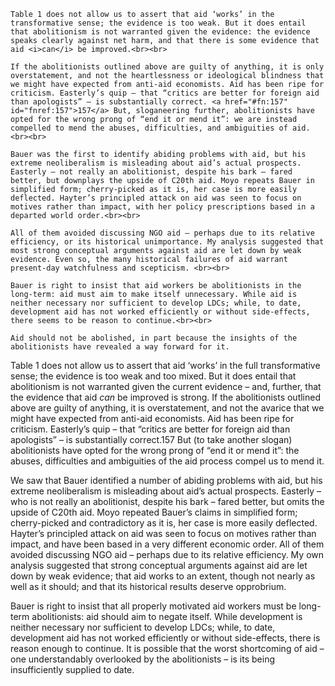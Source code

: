 	Table 1 does not allow us to assert that aid ‘works’ in the transformative sense; the evidence is too weak. But it does entail that abolitionism is not warranted given the evidence: the evidence speaks clearly against net harm, and that there is some evidence that aid <i>can</i> be improved.<br><br> 

	If the abolitionists outlined above are guilty of anything, it is only overstatement, and not the heartlessness or ideological blindness that we might have expected from anti-aid economists. Aid has been ripe for criticism. Easterly’s quip – that “critics are better for foreign aid than apologists” – is substantially correct. <a href="#fn:157" id="fnref:157">157</a> But, sloganeering further, abolitionists have opted for the wrong prong of “end it or mend it”: we are instead compelled to mend the abuses, difficulties, and ambiguities of aid. <br><br>

	Bauer was the first to identify abiding problems with aid, but his extreme neoliberalism is misleading about aid’s actual prospects. Easterly – not really an abolitionist, despite his bark – fared better, but downplays the upside of C20th aid. Moyo repeats Bauer in simplified form; cherry-picked as it is, her case is more easily deflected. Hayter’s principled attack on aid was seen to focus on motives rather than impact, with her policy prescriptions based in a departed world order.<br><br> 

	All of them avoided discussing NGO aid – perhaps due to its relative efficiency, or its historical unimportance. My analysis suggested that most strong conceptual arguments against aid are let down by weak evidence. Even so, the many historical failures of aid warrant present-day watchfulness and scepticism. <br><br>

	Bauer is right to insist that aid workers be abolitionists in the long-term: aid must aim to make itself unnecessary. While aid is neither necessary nor sufficient to develop LDCs; while, to date, development aid has not worked efficiently or without side-effects, there seems to be reason to continue.<br><br>

	Aid should not be abolished, in part because the insights of the abolitionists have revealed a way forward for it.





Table 1 does not allow us to assert that aid ‘works’ in the full transformative sense; the evidence is too weak and too mixed. But it does entail that abolitionism is not warranted given the current evidence – and, further, that the evidence that aid <i>can</i> be improved is strong. If the abolitionists outlined above are guilty of anything, it is overstatement, and not the avarice that we might have expected from anti-aid economists. Aid has been ripe for criticism. Easterly’s quip – that “critics are better for foreign aid than apologists” – is substantially correct.157 But (to take another slogan) abolitionists have opted for the wrong prong of “end it or mend it”: the abuses, difficulties and ambiguities of the aid process compel us to mend it. 

We saw that Bauer identified a number of abiding problems with aid, but his extreme neoliberalism is misleading about aid’s actual prospects. Easterly – who is not really an abolitionist, despite his bark – fared better, but omits the upside of C20th aid. Moyo repeated Bauer’s claims in simplified form; cherry-picked and contradictory as it is, her case is more easily deflected. Hayter’s principled attack on aid was seen to focus on motives rather than impact, and have been based in a very different economic order. All of them avoided discussing NGO aid – perhaps due to its relative efficiency. My own analysis suggested that strong conceptual arguments against aid are let down by weak evidence; that aid works to an extent, though not nearly as well as it should; and that its historical results deserve opprobrium. 

Bauer is right to insist that all properly motivated aid workers must be long-term abolitionists: aid should aim to negate itself. While development is neither necessary nor sufficient to develop LDCs; while, to date, development aid has not worked efficiently or without side-effects, there is reason enough to continue. It is possible that the worst shortcoming of aid – one understandably overlooked by the abolitionists – is its being insufficiently supplied to date.
